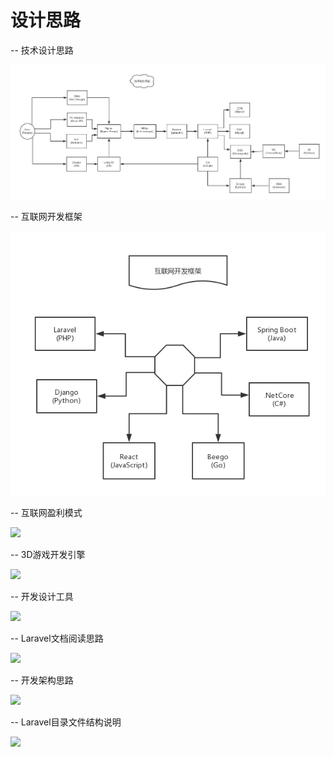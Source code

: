 # 设计思路

-- 技术设计思路

![](../.gitbook/assets/ji-shu-she-ji-si-lu.png)

-- 互联网开发框架

![](../.gitbook/assets/68747470733a2f2f63646e2e6e6c61726b2e636f6d2f79757175652f302f323031382f6a7065672f3134393438362f313534.png)

-- 互联网盈利模式

![](https://cdn.nlark.com/yuque/0/2018/jpeg/149486/1542887370195-a17b0f5c-e1d9-4b29-8e5a-4e9878dddd15.jpeg)

-- 3D游戏开发引擎

![](https://cdn.nlark.com/yuque/0/2018/jpeg/149486/1542975310107-1ff6da1f-43a6-456b-88ed-553a4b559baa.jpeg)

-- 开发设计工具

![](https://cdn.nlark.com/yuque/0/2018/jpeg/149486/1544156205828-807eb42c-d1ae-4059-9dc1-822848c3d9c2.jpeg)

-- Laravel文档阅读思路

![](https://cdn.nlark.com/yuque/0/2018/jpeg/149486/1541734132623-699eb860-a9e9-4cb2-b7e3-5041af1ef793.jpeg)

-- 开发架构思路

![](https://cdn.nlark.com/yuque/0/2018/jpeg/149486/1543755917508-fe46ca58-5f10-4658-bc42-c0824992a01e.jpeg)

-- Laravel目录文件结构说明

![](https://cdn.nlark.com/yuque/0/2018/jpeg/149486/1543397604561-1e2c3527-84f0-4f07-a4e7-41b7ebe58db8.jpeg)

